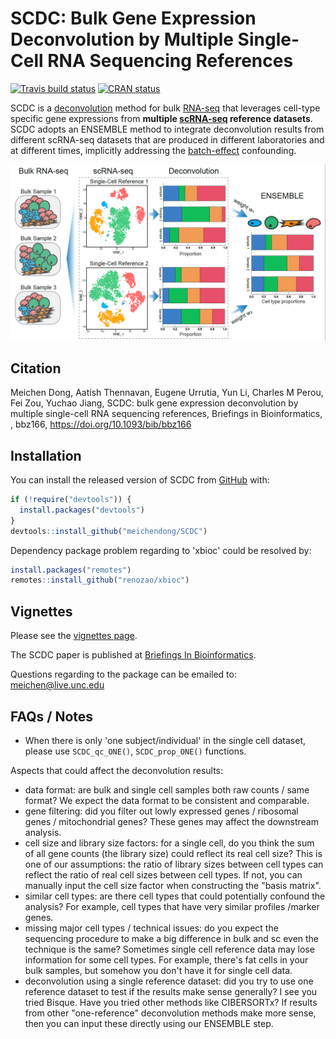 
<!-- README.md is generated from README.Rmd. Please edit that file -->
SCDC: Bulk Gene Expression Deconvolution by Multiple Single-Cell RNA Sequencing References
==========================================================================================

<!-- badges: start -->
[![Travis build status](https://travis-ci.org/meichendong/SCDC.svg?branch=master)](https://travis-ci.org/meichendong/SCDC) [![CRAN status](https://www.r-pkg.org/badges/version/SCDC)](https://CRAN.R-project.org/package=SCDC) <!-- badges: end -->

SCDC is a [deconvolution](https://en.wikipedia.org/wiki/Deconvolution) method for bulk [RNA-seq](https://en.wikipedia.org/wiki/RNA-Seq) that leverages cell-type specific gene expressions from **multiple [scRNA-seq](https://en.wikipedia.org/wiki/Single_cell_sequencing) reference datasets**. SCDC adopts an ENSEMBLE method to integrate deconvolution results from different scRNA-seq datasets that are produced in different laboratories and at different times, implicitly addressing the [batch-effect](http://www.molmine.com/magma/global_analysis/batch_effect.html) confounding.

![SCDC framework](framework.PNG)

Citation
------------
Meichen Dong, Aatish Thennavan, Eugene Urrutia, Yun Li, Charles M Perou, Fei Zou, Yuchao Jiang, SCDC: bulk gene expression deconvolution by multiple single-cell RNA sequencing references, Briefings in Bioinformatics, , bbz166, https://doi.org/10.1093/bib/bbz166


Installation
------------

You can install the released version of SCDC from [GitHub](https://github.com/) with:

``` r
if (!require("devtools")) {
  install.packages("devtools")
}
devtools::install_github("meichendong/SCDC")
```

Dependency package problem regarding to 'xbioc' could be resolved by:
``` r
install.packages("remotes")
remotes::install_github("renozao/xbioc")
```

Vignettes
---------

Please see the [vignettes page](https://meichendong.github.io/SCDC/articles/SCDC.html).

The SCDC paper is published at [Briefings In Bioinformatics](https://doi.org/10.1093/bib/bbz166).

Questions regarding to the package can be emailed to: meichen@live.unc.edu

FAQs / Notes
------------
- When there is only 'one subject/individual' in the single cell dataset, please use `SCDC_qc_ONE()`, `SCDC_prop_ONE()` functions.

Aspects that could affect the deconvolution results:
- data format: are bulk and single cell samples both raw counts / same format? We expect the data format to be consistent and comparable.
- gene filtering: did you filter out lowly expressed genes / ribosomal genes / mitochondrial genes? These genes may affect the downstream analysis.
- cell size and library size factors: for a single cell, do you think the sum of all gene counts (the library size) could reflect its real cell size? This is one of our assumptions: the ratio of library sizes between cell types can reflect the ratio of real cell sizes between cell types. If not, you can manually input the cell size factor when constructing the "basis matrix".
- similar cell types: are there cell types that could potentially confound the analysis? For example, cell types that have very similar profiles /marker genes. 
- missing major cell types / technical issues: do you expect the sequencing procedure to make a big difference in bulk and sc even the technique is the same? Sometimes single cell reference data may lose information for some cell types. For example, there's fat cells in your bulk samples, but somehow you don't have it for single cell data.
- deconvolution using a single reference dataset: did you try to use one reference dataset to test if the results make sense generally? I see you tried Bisque. Have you tried other methods like CIBERSORTx? If results from other "one-reference" deconvolution methods make more sense, then you can input these directly using our ENSEMBLE step.

